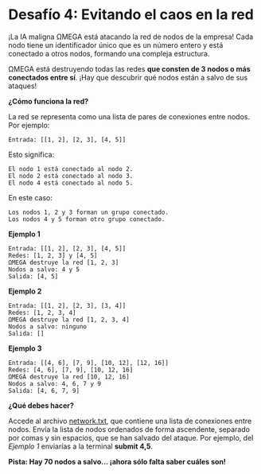 # Desafío 4: Evitando el caos en la red

¡La IA maligna ΩMEGA está atacando la red de nodos de la empresa! Cada nodo tiene un identificador único que es un número entero y está conectado a otros nodos, formando una compleja estructura.

ΩMEGA está destruyendo todas las redes **que consten de 3 nodos o más conectados entre sí**. ¡Hay que descubrir qué nodos están a salvo de sus ataques!

**¿Cómo funciona la red?**

La red se representa como una lista de pares de conexiones entre nodos. Por ejemplo:

```
Entrada: [[1, 2], [2, 3], [4, 5]]
```

Esto significa:

```
El nodo 1 está conectado al nodo 2.
El nodo 2 está conectado al nodo 3.
El nodo 4 está conectado al nodo 5.
```

En este caso:

```
Los nodos 1, 2 y 3 forman un grupo conectado.
Los nodos 4 y 5 forman otro grupo conectado.
```

**Ejemplo 1**

```
Entrada: [[1, 2], [2, 3], [4, 5]]
Redes: [1, 2, 3] y [4, 5]
ΩMEGA destruye la red [1, 2, 3]
Nodos a salvo: 4 y 5
Salida: [4, 5]
```

**Ejemplo 2**

```
Entrada: [[1, 2], [2, 3], [3, 4]]
Redes: [1, 2, 3, 4]
ΩMEGA destruye la red [1, 2, 3, 4]
Nodos a salvo: ninguno
Salida: []
```

**Ejemplo 3**

```
Entrada: [[4, 6], [7, 9], [10, 12], [12, 16]]
Redes: [4, 6], [7, 9], [10, 12, 16]
ΩMEGA destruye la red [10, 12, 16]
Nodos a salvo: 4, 6, 7 y 9
Salida: [4, 6, 7, 9]
```

**¿Qué debes hacer?**

Accede al archivo [network.txt](./network.txt), que contiene una lista de conexiones entre nodos. Envía la lista de nodos ordenados de forma ascendente, separado por comas y sin espacios, que se han salvado del ataque. Por ejemplo, del _Ejemplo 1_ enviarías a la terminal **submit 4,5**.

**Pista: Hay 70 nodos a salvo... ¡ahora sólo falta saber cuáles son!**
